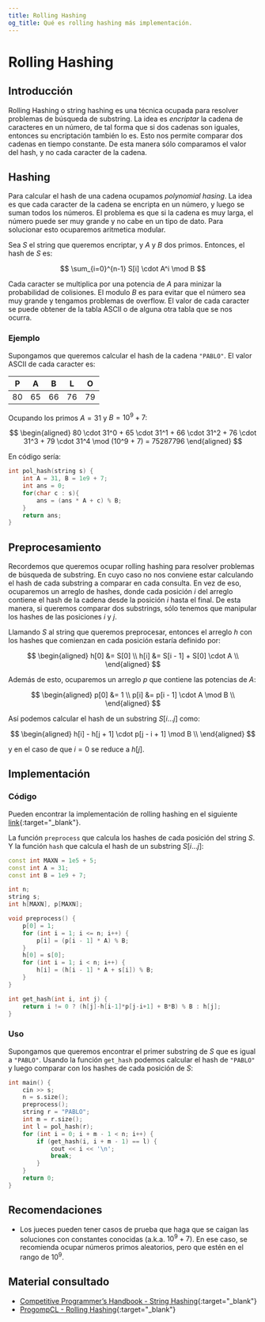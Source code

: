 ```yaml
---
title: Rolling Hashing
og_title: Qué es rolling hashing más implementación.
---
```


# Rolling Hashing

## Introducción

Rolling Hashing o string hashing es una técnica ocupada para resolver problemas de búsqueda de substring. La idea es _encriptar_ la cadena de caracteres en un número, de tal forma que si dos cadenas son iguales, entonces su encriptación también lo es. Esto nos permite comparar dos cadenas en tiempo constante. De esta manera sólo comparamos el valor del hash, y no cada caracter de la cadena.

## Hashing

Para calcular el hash de una cadena ocupamos _polynomial hasing_. La idea es que cada caracter de la cadena se encripta en un número, y luego se suman todos los números. El problema es que si la cadena es muy larga, el número puede ser muy grande y no cabe en un tipo de dato. Para solucionar esto ocuparemos aritmetica modular.

Sea $S$ el string que queremos encriptar, y $A$ y $B$ dos primos. Entonces, el hash de $S$ es:

$$
\sum_{i=0}^{n-1} S[i] \cdot A^i \mod B
$$

Cada caracter se multiplica por una potencia de $A$ para minizar la probabilidad de colisiones. El modulo $B$ es para evitar que el número sea muy grande y tengamos problemas de overflow. El valor de cada caracter se puede obtener de la tabla ASCII o de alguna otra tabla que se nos ocurra.

### Ejemplo

Supongamos que queremos calcular el hash de la cadena `"PABLO"`. El valor ASCII de cada caracter es:

<center>

| P | A | B | L | O |
|---|---|---|---|---|
| 80 | 65 | 66 | 76 | 79 |

</center>

Ocupando los primos $A=31$ y $B=10^9 + 7$:

$$
\begin{aligned}
80 \cdot 31^0 + 65 \cdot 31^1 + 66 \cdot 31^2 + 76 \cdot 31^3 + 79 \cdot 31^4 \mod (10^9 + 7) = 75287796
\end{aligned}
$$

En código sería:

```cpp
int pol_hash(string s) {
    int A = 31, B = 1e9 + 7;
    int ans = 0;
    for(char c : s){
        ans = (ans * A + c) % B;
    }
    return ans;
}
```

## Preprocesamiento

Recordemos que queremos ocupar rolling hashing para resolver problemas de búsqueda de substring. En cuyo caso no nos conviene estar calculando el hash de cada substring a comparar en cada consulta. En vez de eso, ocuparemos un arreglo de hashes, donde cada posición $i$ del arreglo contiene el hash de la cadena desde la posición $i$ hasta el final. De esta manera, si queremos comparar dos substrings, sólo tenemos que manipular los hashes de las posiciones $i$ y $j$.

Llamando $S$ al string que queremos preprocesar, entonces el arreglo $h$ con los hashes que comienzan en cada posición estaría definido por:

$$
\begin{aligned}
h[0] &= S[0] \\ 
h[i] &= S[i - 1] + S[0] \cdot A \\
\end{aligned}
$$

Además de esto, ocuparemos un arreglo $p$ que contiene las potencias de $A$:

$$
\begin{aligned}
p[0] &= 1 \\
p[i] &= p[i - 1] \cdot A \mod B \\
\end{aligned}
$$

Así podemos calcular el hash de un substring $S[i \dots j]$ como:

$$
\begin{aligned}
h[i] - h[j + 1] \cdot p[j - i + 1] \mod B \\
\end{aligned}
$$

y en el caso de que $i = 0$ se reduce a $h[j]$.

## Implementación

### Código

Pueden encontrar la implementación de rolling hashing en el siguiente [link](https://github.com/Wh4rp/Competitive-Programming/blob/main/Notes/Strings/Rolling%20Hashing.h){:target="_blank"}.

La función `preprocess` que calcula los hashes de cada posición del string $S$. Y la función `hash` que calcula el hash de un substring $S[i \dots j]$:

```cpp  
const int MAXN = 1e5 + 5;
const int A = 31;
const int B = 1e9 + 7;

int n;
string s;
int h[MAXN], p[MAXN];

void preprocess() {
    p[0] = 1;
    for (int i = 1; i <= n; i++) {
        p[i] = (p[i - 1] * A) % B;
    }
    h[0] = s[0];
    for (int i = 1; i < n; i++) {
        h[i] = (h[i - 1] * A + s[i]) % B;
    }
}

int get_hash(int i, int j) {
    return i != 0 ? (h[j]-h[i-1]*p[j-i+1] + B*B) % B : h[j];
}
```

### Uso

Supongamos que queremos encontrar el primer substring de $S$ que es igual a `"PABLO"`. Usando la función `get_hash` podemos calcular el hash de `"PABLO"` y luego comparar con los hashes de cada posición de $S$:

```cpp
int main() {
    cin >> s;
    n = s.size();
    preprocess();
    string r = "PABLO";
    int m = r.size();
    int l = pol_hash(r);
    for (int i = 0; i + m - 1 < n; i++) {
        if (get_hash(i, i + m - 1) == l) {
            cout << i << '\n';
            break;
        }
    }
    return 0;
}
```

## Recomendaciones

- Los jueces pueden tener casos de prueba que haga que se caigan las soluciones con constantes conocidas (a.k.a. $10^9 + 7$). En ese caso, se recomienda ocupar números primos aleatorios, pero que estén en el rango de $10^9$. 

## Material consultado

- [Competitive Programmer’s Handbook - String Hashing](https://usaco.guide/CPH.pdf#page=255){:target="_blank"}
- [ProgompCL - Rolling Hashing](https://progcomp.cl/rollinghashing){:target="_blank"}
